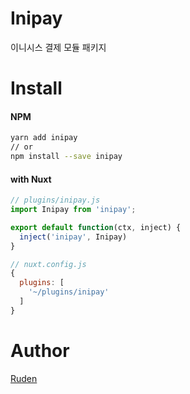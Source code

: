 # Inipay
이니시스 결제 모듈 패키지

# Install

#### NPM

``` bash
yarn add inipay
// or
npm install --save inipay
```
#### with Nuxt

```javascript
// plugins/inipay.js
import Inipay from 'inipay';

export default function(ctx, inject) {
  inject('inipay', Inipay)
}
```

```javascript
// nuxt.config.js
{
  plugins: [
    '~/plugins/inipay'
  ]  
}
```

# Author
[Ruden](https://webruden.tistory.com)
